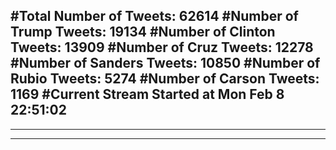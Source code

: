 #Total Number of Tweets: 62614 
#Number of Trump Tweets: 19134
#Number of Clinton Tweets: 13909
#Number of Cruz Tweets: 12278
#Number of Sanders Tweets: 10850
#Number of Rubio Tweets: 5274
#Number of Carson Tweets: 1169
#Current Stream Started at Mon Feb  8 22:51:02
---
---
---
